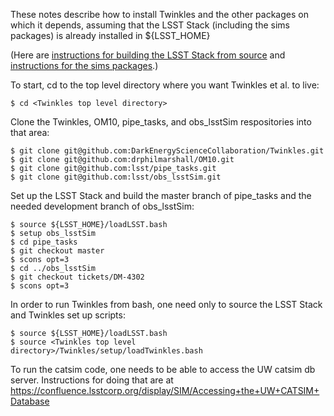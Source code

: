 These notes describe how to install Twinkles and the other packages on
which it depends, assuming that the LSST Stack (including the sims
packages) is already installed in ${LSST_HOME} 

(Here are [instructions for building the LSST Stack from
source](https://confluence.lsstcorp.org/display/LSWUG/Building+the+LSST+Stack+from+Source)
and [instructions for the sims
packages](https://confluence.lsstcorp.org/display/SIM/Catalogs+and+MAF).)

To start, cd to the top level directory where you want Twinkles et
al. to live:
```
$ cd <Twinkles top level directory>
```

Clone the Twinkles, OM10, pipe_tasks, and obs_lsstSim respositories
into that area:
```
$ git clone git@github.com:DarkEnergyScienceCollaboration/Twinkles.git
$ git clone git@github.com:drphilmarshall/OM10.git
$ git clone git@github.com:lsst/pipe_tasks.git
$ git clone git@github.com:lsst/obs_lsstSim.git
```

Set up the LSST Stack and build the master branch of pipe_tasks and the 
needed development branch of obs_lsstSim:
```
$ source ${LSST_HOME}/loadLSST.bash
$ setup obs_lsstSim
$ cd pipe_tasks
$ git checkout master
$ scons opt=3
$ cd ../obs_lsstSim
$ git checkout tickets/DM-4302
$ scons opt=3
```

In order to run Twinkles from bash, one need only to source the LSST Stack
and Twinkles set up scripts:
```
$ source ${LSST_HOME}/loadLSST.bash
$ source <Twinkles top level directory>/Twinkles/setup/loadTwinkles.bash
```

To run the catsim code, one needs to be able to access the UW catsim
db server.  Instructions for doing that are at
https://confluence.lsstcorp.org/display/SIM/Accessing+the+UW+CATSIM+Database
